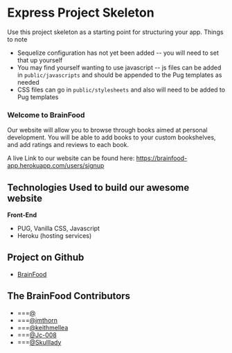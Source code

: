 # Express Project Skeleton

Use this project skeleton as a starting point for structuring your app. Things to note
* Sequelize configuration has not yet been added -- you will need to set that up yourself
* You may find yourself wanting to use javascript -- js files can be added in `public/javascripts` and should be appended to the Pug templates as needed
* CSS files can go in `public/stylesheets` and also will need to be added to Pug templates

### Welcome to BrainFood

Our website will allow you to browse through books aimed at personal development. You will be able to add books to your custom bookshelves, and add ratings and reviews to each book.

A live Link to our website can be found here: https://brainfood-app.herokuapp.com/users/signup

##  Technologies Used to build our awesome website
**Front-End**
- PUG, Vanilla CSS, Javascript
- Heroku (hosting services)

## Project on Github
- [BrainFood](https://github.com/jmthorn/BrainFood)

## The BrainFood Contributors
- ===[@]()
- ===[@jmthorn](https://github.com/jmthorn)
- ===[@keithmellea](https://github.com/keithmellea)
- ===[@Jc-008](https://github.com/Jc-008)
- ===[@Skulllady](https://github.com/Skulllady)
